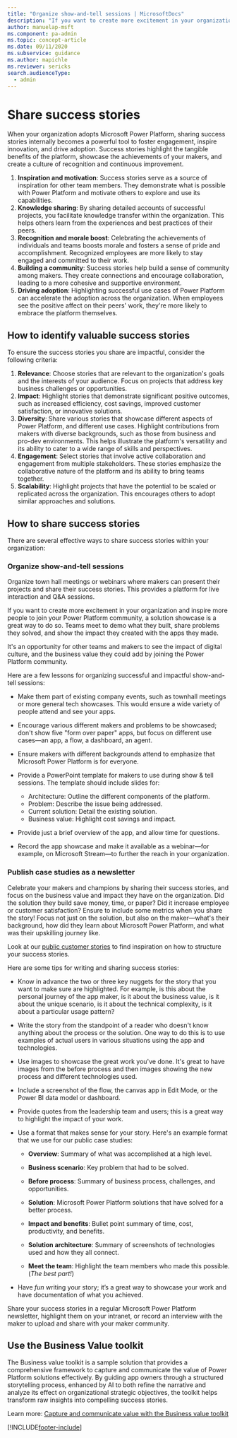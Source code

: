 ```yaml
---
title: "Organize show-and-tell sessions | MicrosoftDocs"
description: "If you want to create more excitement in your organization and inspire more people to join your Power Apps community, an app showcase is a great way to do so."
author: manuelap-msft
ms.component: pa-admin
ms.topic: concept-article
ms.date: 09/11/2020
ms.subservice: guidance
ms.author: mapichle
ms.reviewer: sericks
search.audienceType: 
  - admin
---
```


# Share success stories

When your organization adopts Microsoft Power Platform, sharing success stories internally becomes a powerful tool to foster engagement, inspire innovation, and drive adoption. Success stories highlight the tangible benefits of the platform, showcase the achievements of your makers, and create a culture of recognition and continuous improvement.

1. **Inspiration and motivation**: Success stories serve as a source of inspiration for other team members. They demonstrate what is possible with Power Platform and motivate others to explore and use its capabilities.
1. **Knowledge sharing**: By sharing detailed accounts of successful projects, you facilitate knowledge transfer within the organization. This helps others learn from the experiences and best practices of their peers.
1. **Recognition and morale boost**: Celebrating the achievements of individuals and teams boosts morale and fosters a sense of pride and accomplishment. Recognized employees are more likely to stay engaged and committed to their work.
1. **Building a community**: Success stories help build a sense of community among makers. They create connections and encourage collaboration, leading to a more cohesive and supportive environment.
1. **Driving adoption**: Highlighting successful use cases of Power Platform can accelerate the adoption across the organization. When employees see the positive affect on their peers' work, they're more likely to embrace the platform themselves.

## How to identify valuable success stories

To ensure the success stories you share are impactful, consider the following criteria:

1. **Relevance**: Choose stories that are relevant to the organization's goals and the interests of your audience. Focus on projects that address key business challenges or opportunities.
1. **Impact**: Highlight stories that demonstrate significant positive outcomes, such as increased efficiency, cost savings, improved customer satisfaction, or innovative solutions.
1. **Diversity**: Share various stories that showcase different aspects of Power Platform, and different use cases. Highlight contributions from makers with diverse backgrounds, such as those from business and pro-dev environments. This helps illustrate the platform's versatility and its ability to cater to a wide range of skills and perspectives.
1. **Engagement**: Select stories that involve active collaboration and engagement from multiple stakeholders. These stories emphasize the collaborative nature of the platform and its ability to bring teams together.
1. **Scalability**: Highlight projects that have the potential to be scaled or replicated across the organization. This encourages others to adopt similar approaches and solutions.

## How to share success stories

There are several effective ways to share success stories within your organization:

### Organize show-and-tell sessions

Organize town hall meetings or webinars where makers can present their projects and share their success stories. This provides a platform for live interaction and Q&A sessions.

If you want to create more excitement in your organization and inspire more people to join your Power Platform community, a solution showcase is a great way to do so. Teams meet to demo what they built, share problems they solved, and show the impact they created with the apps they made.

It's an opportunity for other teams and makers to see the impact of digital culture, and the business value they could add by joining the Power Platform community.

Here are a few lessons for organizing successful and impactful show-and-tell sessions:

- Make them part of existing company events, such as townhall meetings or more general tech showcases. This would ensure a wide variety of people attend and see your apps.

- Encourage various different makers and problems to be showcased; don't show five "form over paper" apps, but focus on different use cases—an app, a flow, a dashboard, an agent.

- Ensure makers with different backgrounds attend to emphasize that Microsoft Power Platform is for everyone.

- Provide a PowerPoint template for makers to use during show & tell sessions. The template should include slides for: 
    - Architecture: Outline the different components of the platform. 
    - Problem: Describe the issue being addressed. 
    - Current solution: Detail the existing solution. 
    - Business value: Highlight cost savings and impact. 

- Provide just a brief overview of the app, and allow time for questions.

- Record the app showcase and make it available as a webinar—for example, on Microsoft Stream—to further the reach in your organization.

### Publish case studies as a newsletter

Celebrate your makers and champions by sharing their success stories, and focus on the business value and impact they have on the organization. Did the solution they build save money, time, or paper? Did it increase employee or customer satisfaction? Ensure to include some metrics when you share the story! Focus not just on the solution, but also on the maker—what's their background, how did they learn about Microsoft Power Platform, and what was their upskilling journey like.

Look at our [public customer stories](https://www.microsoft.com/customers/search?filters=product%3Amicrosoft-power-platform) to find inspiration on how to structure your success stories.

Here are some tips for writing and sharing success stories:

- Know in advance the two or three key nuggets for the story that you want to make sure are highlighted. For example, is this about the personal journey of the app maker, is it about the business value, is it about the unique scenario, is it about the technical complexity, is it about a particular usage pattern?

- Write the story from the standpoint of a reader who doesn't know anything about the process or the solution. One way to do this is to use examples of actual users in various situations using the app and technologies.

- Use images to showcase the great work you've done. It's great to have images from the before process and then images showing the new process and different technologies used.

- Include a screenshot of the flow, the canvas app in Edit Mode, or the Power BI data model or dashboard.

- Provide quotes from the leadership team and users; this is a great way to highlight the impact of your work.

- Use a format that makes sense for your story. Here's an example format that we use for our public case studies:

  - **Overview**: Summary of what was accomplished at a high level.
  
  - **Business scenario**: Key problem that had to be solved.
  
  - **Before process**: Summary of business process, challenges, and opportunities.
  
  - **Solution**: Microsoft Power Platform solutions that have solved for a better process.
  
  - **Impact and benefits**: Bullet point summary of time, cost, productivity, and benefits.
  
  - **Solution architecture**: Summary of screenshots of technologies used and how they all connect.
  
  - **Meet the team**: Highlight the team members who made this possible. (*The best part!*)
  
- Have *fun* writing your story; it’s a great way to showcase your work and have documentation of what you achieved.

Share your success stories in a regular Microsoft Power Platform newsletter, highlight them on your intranet, or record an interview with the maker to upload and share with your maker community.

## Use the Business Value toolkit

The Business value toolkit is a sample solution that provides a comprehensive framework to capture and communicate the value of Power Platform solutions effectively. By guiding app owners through a structured storytelling process, enhanced by AI to both refine the narrative and analyze its effect on organizational strategic objectives, the toolkit helps transform raw insights into compelling success stories.

Learn more: [Capture and communicate value with the Business value toolkit](/power-platform/guidance/coe/business-value-toolkit)

[!INCLUDE[footer-include](../../includes/footer-banner.md)]
